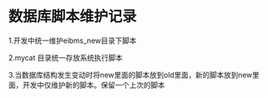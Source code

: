 # 数据库脚本维护记录

1.开发中统一维护eibms_new目录下脚本

2.mycat 目录统一存放系统执行脚本

3.当数据库结构发生变动时将new里面的脚本放到old里面，新的脚本放到new里面，开发中仅维护新的脚本。保留一个上次的脚本
